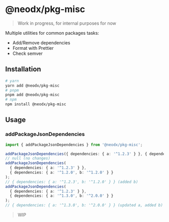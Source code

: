# @neodx/pkg-misc

> Work in progress, for internal purposes for now

Multiple utilities for common packages tasks:

- Add/Remove dependencies
- Format with Prettier
- Check semver

## Installation

```bash
# yarn
yarn add @neodx/pkg-misc
# pnpm
pnpm add @neodx/pkg-misc
# npm
npm install @neodx/pkg-misc
```

## Usage

### addPackageJsonDependencies

```typescript
import { addPackageJsonDependencies } from '@neodx/pkg-misc';

addPackageJsonDependencies({ dependencies: { a: '^1.2.3' } }, { dependencies: { a: '^1.2.0' } });
// null (no changes)
addPackageJsonDependencies(
  { dependencies: { a: '^1.2.3' } },
  { dependencies: { a: '^1.2.0', b: '^1.2.0' } }
);
// { dependencies: { a: '^1.2.3', b: '^1.2.0' } } (added b)
addPackageJsonDependencies(
  { dependencies: { a: '^1.2.3' } },
  { dependencies: { a: '^1.3.0', b: '^2.0.0' } }
);
// { dependencies: { a: '^1.3.0', b: '^2.0.0' } } (updated a, added b)
```

> WIP
